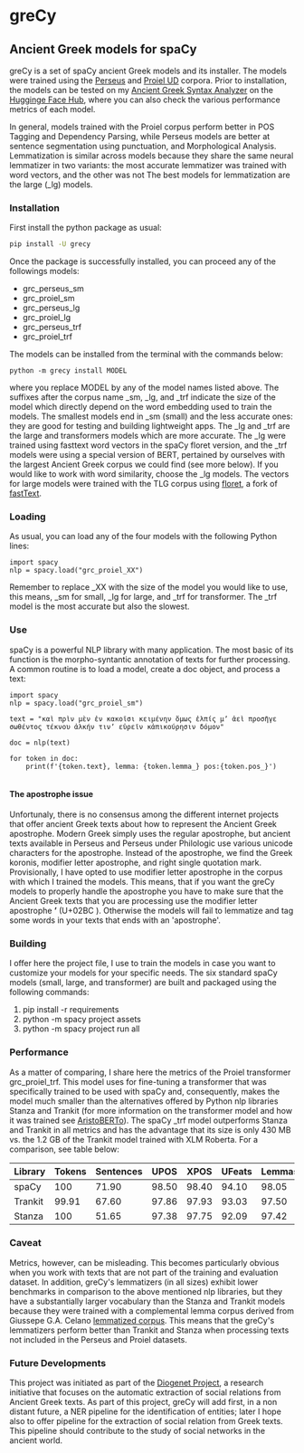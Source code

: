 # greCy
## Ancient Greek models for spaCy

greCy is a set of spaCy ancient Greek models and its installer. The models were trained using the [Perseus](https://universaldependencies.org/treebanks/grc_perseus/index.html) and  [Proiel UD](https://universaldependencies.org/treebanks/grc_proiel/index.html) corpora. Prior to installation, the models can be tested on my [Ancient Greek Syntax Analyzer](https://huggingface.co/spaces/Jacobo/syntax) on the [Hugginge Face Hub](https://huggingface.co/), where you can also check the various performance metrics of each model.

In general, models trained with the Proiel corpus perform better in POS Tagging and Dependency Parsing, while Perseus models  are better at sentence segmentation using punctuation, and Morphological Analysis. Lemmatization is similar across models because they share the same neural lemmatizer in two variants: the most accurate lemmatizer was trained with word vectors, and the other was not The best models for lemmatization are the large (_lg) models. 

### Installation

First install the python package as usual:

``` bash
pip install -U grecy
```

Once the package is successfully installed, you can proceed any of the followings models:

* grc_perseus_sm
* grc_proiel_sm
* grc_perseus_lg
* grc_proiel_lg
* grc_perseus_trf
* grc_proiel_trf


The models can be installed from the terminal with the commands below:

```
python -m grecy install MODEL
```
where you replace MODEL by any of the model names listed above.  The suffixes after the corpus name _sm, _lg, and _trf indicate the size of the model which directly depend on the word embedding used to train the models. The smallest models end in _sm (small) and the less accurate ones: they are good for testing and building lightweight apps. The _lg and _trf are the large and transformers models which are more accurate. The _lg were trained using fasttext word vectors in the spaCy floret version, and the _trf models were using a special version of BERT, pertained by ourselves with the largest Ancient Greek corpus we could find (see more below). If you would like to work with word similarity, choose the _lg models.  The vectors for large models were trained with the TLG corpus using [floret](https://github.com/explosion/floret), a fork of [fastText](https://fasttext.cc/).


### Loading

As usual, you can load any of the four models with the following Python lines:

```
import spacy
nlp = spacy.load("grc_proiel_XX")
```
Remember to replace  _XX  with the size of the model you would like to use, this means, _sm for small, _lg for large, and _trf for transformer. The _trf model is the most accurate but also the slowest.

### Use

spaCy is a powerful NLP library with many application. The most basic of its function is the morpho-syntantic annotation of texts for further processing. A common routine is to load a model, create a doc object, and process a text:

```
import spacy
nlp = spacy.load("grc_proiel_sm")

text = "καὶ πρὶν μὲν ἐν κακοῖσι κειμένην ὅμως ἐλπίς μʼ ἀεὶ προσῆγε σωθέντος τέκνου ἀλκήν τινʼ εὑρεῖν κἀπικούρησιν δόμον"

doc = nlp(text)

for token in doc:
    print(f'{token.text}, lemma: {token.lemma_} pos:{token.pos_}')
    
```

#### The apostrophe issue

Unfortunaly, there is no consensus among the different internet projects that offer ancient Greek texts about how to represent the Ancient Greek apostrophe. Modern Greek simply uses the regular apostrophe, but ancient texts available in Perseus and Perseus under Philologic use various unicode characters for the apostrophe. Instead of the apostrophe, we find the Greek koronis, modifier letter apostrophe, and right single quotation mark. Provisionally, I have opted to use modifier letter apostrophe in the corpus  with which I trained the models. This means, that if you want the greCy models to properly handle the apostrophe you have to make sure that the Ancient Greek texts that you are processing use the modifier letter apostrophe **ʼ** (U+02BC ). Otherwise the models will fail to lemmatize and tag some words in your texts that ends with an 'apostrophe'.

### Building

I offer here the project file, I use to train the models in case you want to customize your models for your specific needs. The six standard spaCy models (small, large, and transformer) are built and packaged using the following commands:


1. pip install -r requirements
2. python -m spacy project assets
3. python -m spacy project run all

### Performance


As a matter of comparing, I share here the metrics of the Proiel transformer grc_proiel_trf.  This model uses for fine-tuning a transformer that was specifically trained to be used with spaCy and, consequently, makes the model much smaller than the alternatives offered by Python nlp libraries Stanza and Trankit (for more information on the transformer model and how it was trained see [AristoBERTo](https://huggingface.co/Jacobo/aristoBERTo)).  The spaCy _trf model outperforms  Stanza and Trankit in all metrics and has the advantage that its size is only 430 MB vs.  the 1.2 GB of the Trankit model trained with XLM Roberta. For a comparison, see table  below:

| Library | Tokens	| Sentences	| UPOS	| XPOS	| UFeats	|Lemmas	|UAS	  |LAS	  |
|  ---    | ---     | ---       | ---   | ---   | ---     | ---   | ---   | ---   |
| spaCy   | 100     | 71.90 | 98.50 | 98.40 | 94.10 | 98.05 | 85.90 | 82.50 |
| Trankit | 99.91 	| 67.60     |97.86 	| 97.93 |93.03 	  | 97.50 |85.63 	|82.31  |
| Stanza  | 100	    | 51.65	    | 97.38	| 97.75	| 92.09	  | 97.42	| 80.34 |76.33  |

### Caveat 

Metrics, however, can be misleading. This becomes particularly obvious when you work with texts that are not part of the training and evaluation dataset. In addition, greCy's lemmatizers (in all sizes) exhibit lower benchmarks in comparison to the above mentioned nlp libraries, but they have a substantially larger vocabulary than the Stanza and Trankit models because they were trained with a complemental lemma corpus derived from Giussepe G.A. Celano [lemmatized corpus](https://github.com/gcelano/LemmatizedAncientGreekXML). This means that the greCy's lemmatizers perform better than Trankit and Stanza when processing texts not included in the Perseus and Proiel datasets. 

### Future Developments

This project was initiated as part of the [Diogenet Project](https://diogenet.ucsd.edu/), a research initiative that focuses on the automatic extraction of social relations from Ancient Greek texts. As part of this project, greCy will add first, in a non distant future,  a NER pipeline for the identification of entities; later I hope also to offer pipeline for the extraction of social relation from Greek texts. This pipeline should contribute to the study of social networks in the ancient world. 











